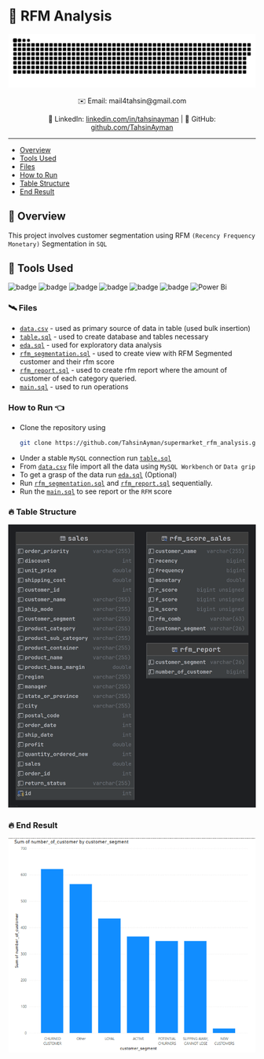 # 🌄 RFM Analysis

![Contr IMage](./assets/contributions.svg)

<div align="center">
  ✉️ Email: mail4tahsin@gmail.com <br>
  
  🔗 LinkedIn: [linkedin.com/in/tahsinayman](https://linkedin.com/in/tahsinayman) | 🐙 GitHub: [github.com/TahsinAyman](https://github.com/TahsinAyman)
  
</div>

---

- [Overview](#-overview)
- [Tools Used](#-tools-used)
- [Files](#️-files)
- [How to Run](#how-to-run-)
- [Table Structure](#-table-structure)
- [End Result](#-end-result)


## 🚀 Overview

This project involves customer segmentation using RFM `(Recency Frequency Monetary)` Segmentation in `SQL`

## 💼 Tools Used

![badge](https://img.shields.io/badge/mysql-%2300f.svg?style=for-the-badge&logo=mysql&logoColor=white)
![badge](https://img.shields.io/badge/git-%23F05033.svg?style=for-the-badge&logo=git&logoColor=white)
![badge](https://img.shields.io/badge/github-%23121011.svg?style=for-the-badge&logo=github&logoColor=white)
![badge](https://img.shields.io/badge/datagrip-%23000000.svg?style=for-the-badge&logo=datagrip&logoColor=white)
![badge](https://img.shields.io/badge/mysql_workbench-%23000000.svg?style=for-the-badge&logo=mysql&logoColor=white)
![badge](https://img.shields.io/badge/windows-%230078D6.svg?style=for-the-badge&logo=windows&logoColor=white)
![Power Bi](https://img.shields.io/badge/power_bi-F2C811?style=for-the-badge&logo=powerbi&logoColor=black)


### 🛰️ Files

- [`data.csv`](./data/data.csv) - used as primary source of data in table (used bulk insertion)
- [`table.sql`](./src/table.sql) - used to create database and tables necessary
- [`eda.sql`](./src/eda.sql) - used for exploratory data analysis
- [`rfm_segmentation.sql`](./src/rfm_segmentation.sql) - used to create view with RFM Segmented customer and their rfm score
- [`rfm_report.sql`](./src/rfm_report.sql) - used to create rfm report where the amount of customer of each category queried.
- [`main.sql`](./src/main.sql) - used to run operations

### How to Run 👈
- Clone the repository using 
    ```bash
    git clone https://github.com/TahsinAyman/supermarket_rfm_analysis.git
    ```
- Under a stable `MySQL` connection run [`table.sql`](./src/table.sql)
- From [`data.csv`](./data/data.csv) file import all the data using `MySQL Workbench` or `Data grip`
- To get a grasp of the data run [`eda.sql`](./src/eda.sql) (Optional)
- Run [`rfm_segmentation.sql`](./src/rfm_segmentation.sql) and [`rfm_report.sql`](./src/rfm_report.sql) sequentially.
- Run the [`main.sql`](./src/main.sql) to see report or the `RFM` score

### 🔥 Table Structure
![tables](./assets/structure.png)

### 🔥 End Result
![report](assets/rfm_report.png)